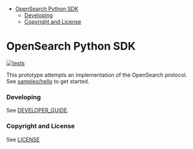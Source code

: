 - [OpenSearch Python SDK](#opensearch-python-sdk)
    - [Developing](#developing)
    - [Copyright and License](#copyright-and-license)

# OpenSearch Python SDK

[![tests](https://github.com/dblock/opensearch-sdk-py/actions/workflows/test.yml/badge.svg)](https://github.com/dblock/opensearch-sdk-py/actions/workflows/test.yml)

This prototype attempts an implementation of the OpenSearch protocol. See [samples/hello](samples/hello/README.md) to get started.

### Developing

See [DEVELOPER_GUIDE](DEVELOPER_GUIDE.md).

### Copyright and License

See [LICENSE](LICENSE.txt)